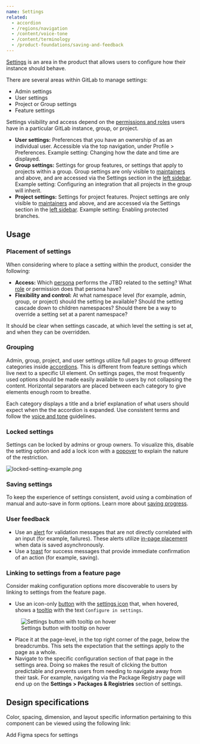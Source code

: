 ```yaml
---
name: Settings
related:
  - accordion
  - /regions/navigation
  - /content/voice-tone
  - /content/terminology
  - /product-foundations/saving-and-feedback
---
```


[Settings](/content/terminology#settings-%26-configuration) is an area in the product that allows users to configure how their instance should behave.

There are several areas within GitLab to manage settings:

- Admin settings
- User settings
- Project or Group settings
- Feature settings

Settings visibility and access depend on the [permissions and roles](https://docs.gitlab.com/ee/user/permissions.html) users have in a particular GitLab instance, group, or project.

- **User settings:** Preferences that you have an ownership of as an individual user. Accessible via the top navigation, under Profile > Preferences. Example setting: Changing how the date and time are displayed.
- **Group settings:** Settings for group features, or settings that apply to projects within a group. Group settings are only visible to [maintainers](https://docs.gitlab.com/ee/user/permissions.html) and above, and are accessed via the Settings section in the [left sidebar](/regions/navigation#left-sidebar). Example setting: Configuring an integration that all projects in the group will inherit.
- **Project settings:** Settings for project features. Project settings are only visible to [maintainers](https://docs.gitlab.com/ee/user/permissions.html) and above, and are accessed via the Settings section in the [left sidebar](/regions/navigation#left-sidebar). Example setting: Enabling protected branches.

## Usage

### Placement of settings

When considering where to place a setting within the product, consider the following:

- **Access:** Which [persona](https://about.gitlab.com/handbook/product/personas/) performs the JTBD related to the setting? What [role](https://docs.gitlab.com/ee/user/permissions.html) or permission does that persona have?
- **Flexibility and control:** At what namespace level (for example, admin, group, or project) should the setting be available? Should the setting cascade down to children namespaces? Should there be a way to override a setting set at a parent namespace?

It should be clear when settings cascade, at which level the setting is set at, and when they can be overridden.

### Grouping

Admin, group, project, and user settings utilize full pages to group different categories inside [accordions](/components/accordion). This is different from feature settings which live next to a specific UI element. On settings pages, the most frequently used options should be made easily available to users by not collapsing the content. Horizontal separators are placed between each category to give elements enough room to breathe.

Each category displays a title and a brief explanation of what users should expect when the the accordion is expanded. Use consistent terms and follow the [voice and tone](/content/voice-tone) guidelines.

### Locked settings

Settings can be locked by admins or group owners. To visualize this, disable the setting option and add a lock icon with a [popover](/components/popover) to explain the nature of the restriction.

![locked-setting-example.png](/img/locked-setting-example.png)

### Saving settings

To keep the experience of settings consistent, avoid using a combination of manual and auto-save in form options. Learn more about [saving progress](/product-foundations/saving-and-feedback#saving-progress).

### User feedback

- Use an [alert](/components/alert) for validation messages that are not directly correlated with an input (for example, failures). These alerts utilize [in-page placement](/components/alert#in-page) when data is saved asynchronously.
- Use a [toast](/components/toast) for success messages that provide immediate confirmation of an action (for example, saving).

### Linking to settings from a feature page

Consider making configuration options more discoverable to users by linking to settings from the feature page.

- Use an icon-only [button](/components/button) with the [settings icon](http://gitlab-org.gitlab.io/gitlab-svgs/?q=settings) that, when hovered, shows a [tooltip](/components/tooltip) with the text `Configure in settings`.

<figure class="figure" role="figure" aria-label="Settings button with tooltip on hover">
  <img class="figure-img" src="/img/settings-hover.svg" alt="Settings button with tooltip on hover" role="img" />
  <figcaption class="figure-caption">Settings button with tooltip on hover</figcaption>
</figure>

- Place it at the page-level, in the top right corner of the page, below the breadcrumbs. This sets the expectation that the settings apply to the page as a whole.
- Navigate to the specific configuration section of that page in the settings area. Doing so makes the result of clicking the button predictable and prevents users from needing to navigate away from their task. For example, navigating via the Package Registry page will end up on the **Settings > Packages & Registries** section of settings.

## Design specifications

Color, spacing, dimension, and layout specific information pertaining to this component can be viewed using the following link:

<admonition type="todo">Add Figma specs for settings</admonition>
